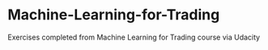 # Machine-Learning-for-Trading
Exercises completed from Machine Learning for Trading course via Udacity

